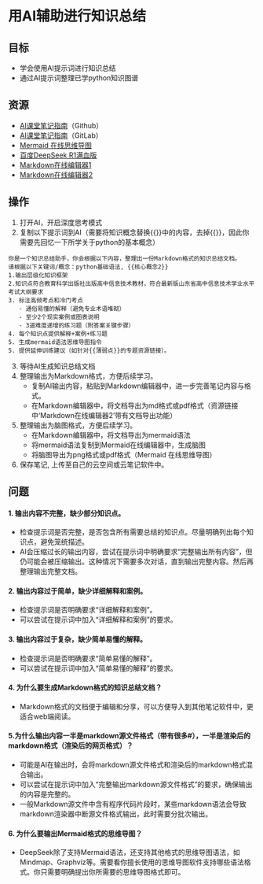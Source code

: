 # 用AI辅助进行知识总结
## 目标
- 学会使用AI提示词进行知识总结
- 通过AI提示词整理已学python知识图谱
## 资源
- [AI课堂笔记指南](https://github.com/wenqn/beike/blob/main/%E5%AD%A6%E8%80%83%E5%A4%8D%E4%B9%A0/AI%E8%AF%BE%E5%A0%82%E7%AC%94%E8%AE%B0%E6%8C%87%E5%8D%97.md)（Github）
- [AI课堂笔记指南](https://gitlab.com/zhangwenqn/beike/-/blob/main/%E5%AD%A6%E8%80%83%E5%A4%8D%E4%B9%A0/AI%E8%AF%BE%E5%A0%82%E7%AC%94%E8%AE%B0%E6%8C%87%E5%8D%97.md)（GitLab）
- [Mermaid 在线思维导图](https://mermaid.live/edit#示例代码)
- [百度DeepSeek R1满血版](http://chat.baidu.com)
- [Markdown在线编辑器1](https://www.jyshare.com/front-end/712/)
- [Markdown在线编辑器2](https://tool.lu/markdown/)
## 操作
1. 打开AI，开启深度思考模式
2. 复制以下提示词到AI（需要将知识概念替换{{}}中的内容，去掉{{}}，因此你需要先回忆一下所学关于python的基本概念）
```
你是一个知识总结助手，你会根据以下内容，整理出一份Markdown格式的知识总结文档。
请根据以下关键词/概念：python基础语法, {{核心概念2}}  
1.输出层级化知识框架
2.知识点符合教育科学出版社出版高中信息技术教材，符合最新版山东省高中信息技术学业水平考试大纲要求
3. 标注高频考点和冷门考点
   - 通俗易懂的解释（避免专业术语堆砌）  
   - 至少2个现实案例或图表说明  
   - 3道难度递增的练习题（附答案关键步骤）   
4. 每个知识点提供解释+案例+练习题
5. 生成mermaid语法思维导图指令
5. 提供延伸训练建议（如针对{{薄弱点}}的专题资源链接）。
```
3. 等待AI生成知识总结文档
4. 整理输出为Markdown格式，方便后续学习。
   - 复制AI输出内容，粘贴到Markdown编辑器中，进一步完善笔记内容与格式。
   - 在Markdown编辑器中，将文档导出为md格式或pdf格式（资源链接中‘Markdown在线编辑器2’带有文档导出功能）
5. 整理输出为脑图格式，方便后续学习。
   - 在Markdown编辑器中，将文档导出为mermaid语法
   - 将mermaid语法复制到Mermaid在线编辑器中，生成脑图
   - 将脑图导出为png格式或pdf格式（Mermaid 在线思维导图）
6. 保存笔记, 上传至自己的云空间或云笔记软件中。

## 问题
#### 1. 输出内容不完整，缺少部分知识点。
   - 检查提示词是否完整，是否包含所有需要总结的知识点。尽量明确列出每个知识点，避免笼统描述。
   - AI会压缩过长的输出内容，尝试在提示词中明确要求“完整输出所有内容”，但仍可能会被压缩输出。这种情况下需要多次对话，直到输出完整内容。然后再整理输出完整文档。

#### 2. 输出内容过于简单，缺少详细解释和案例。
   - 检查提示词是否明确要求“详细解释和案例”。
   - 可以尝试在提示词中加入“详细解释和案例”的要求。

#### 3. 输出内容过于复杂，缺少简单易懂的解释。
   - 检查提示词是否明确要求“简单易懂的解释”。
   - 可以尝试在提示词中加入“简单易懂的解释”的要求。

#### 4. 为什么要生成Markdown格式的知识总结文档？
   - Markdown格式的文档便于编辑和分享，可以方便导入到其他笔记软件中，更适合web端阅读。

#### 5.为什么输出内容一半是markdown源文件格式（带有很多#），一半是渲染后的markdown格式（渲染后的网页格式）？
   - 可能是AI在输出时，会将markdown源文件格式和渲染后的markdown格式混合输出。
   - 可以尝试在提示词中加入“完整输出markdown源文件格式”的要求，确保输出的内容是完整的。
   - 一般Markdown源文件中含有程序代码片段时，某些markdown语法会导致markdown渲染器中断源文件格式输出，此时需要分批次输出。

#### 6. 为什么要输出Mermaid格式的思维导图？
   - DeepSeek除了支持Mermaid语法，还支持其他格式的思维导图语法，如Mindmap、Graphviz等。需要看你擅长使用的思维导图软件支持哪些语法格式。你只需要明确提出你所需要的思维导图格式即可。